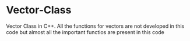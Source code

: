 # Vector-Class
Vector Class in C++. All  the functions for vectors are not developed in this code but almost all the important functios are present in this code
